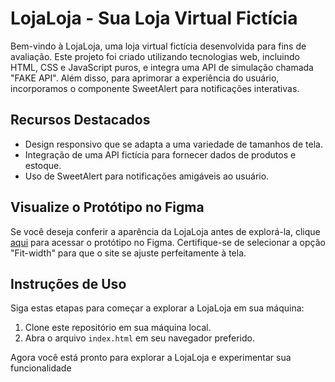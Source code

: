 # LojaLoja - Sua Loja Virtual Fictícia

Bem-vindo à LojaLoja, uma loja virtual fictícia desenvolvida para fins de avaliação. Este projeto foi criado utilizando tecnologias web, incluindo HTML, CSS e JavaScript puros, e integra uma API de simulação chamada "FAKE API". Além disso, para aprimorar a experiência do usuário, incorporamos o componente SweetAlert para notificações interativas.

## Recursos Destacados

- Design responsivo que se adapta a uma variedade de tamanhos de tela.
- Integração de uma API fictícia para fornecer dados de produtos e estoque.
- Uso de SweetAlert para notificações amigáveis ao usuário.

## Visualize o Protótipo no Figma

Se você deseja conferir a aparência da LojaLoja antes de explorá-la, clique [aqui](https://www.figma.com/file/uhO6zSDTQsDINKjKQe9jpY/LojaLoja?type=design&node-id=0%3A1&mode=design&t=KqYuzgS7NrZiwIl5-1) para acessar o protótipo no Figma. Certifique-se de selecionar a opção "Fit-width" para que o site se ajuste perfeitamente à tela.

## Instruções de Uso

Siga estas etapas para começar a explorar a LojaLoja em sua máquina:

1. Clone este repositório em sua máquina local.
2. Abra o arquivo `index.html` em seu navegador preferido.

Agora você está pronto para explorar a LojaLoja e experimentar sua funcionalidade





